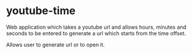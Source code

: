 # youtube-time

Web application which takes a youtube url and allows hours, minutes and seconds to be entered to generate a url which starts from the time offset.

Allows user to generate url or to open it. 
